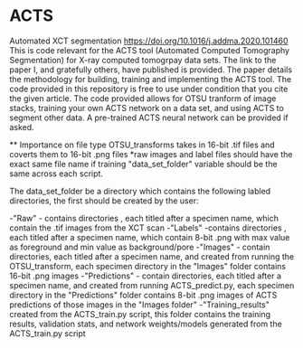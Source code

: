 # ACTS
Automated XCT segmentation https://doi.org/10.1016/j.addma.2020.101460
This is code relevant for the ACTS tool (Automated Computed Tomography Segmentation) for X-ray computed tomogrpay data sets. 
The link to the paper I, and gratefully others, have published is provided. The paper details the methodology for building, training and implementing the ACTS tool. 
The code provided in this repository is free to use under condition that you cite the given article. 
The code provided allows for OTSU tranform of image stacks, training your own ACTS network on a data set, and using ACTS to segment other data.  A pre-trained ACTS neural network can be provided if asked. 

** Importance on file type
OTSU_transforms takes in 16-bit .tif files and coverts them to 16-bit .png files
*raw images and label files should have the exact same file name if training
"data_set_folder" variable should be the same across each script. 


The data_set_folder be a directory which contains the following labled directories, the first should be created by the user:
  
  -"Raw" - contains directories , each titled after a specimen name, which contain the .tif images from the XCT scan
  -"Labels" -contains directories , each titled after a specimen name, which contain 8-bit .png with max value as foreground and min value as background/pore
  -"Images" - contain directories, each titled after a specimen name, and created from running the OTSU_transform, each specimen directory in the "Images" folder contains 16-bit .png images
  -"Predictions" - contain directories, each titled after a specimen name, and created from running ACTS_predict.py, each specimen directory in the "Predictions" folder contains 8-bit .png images of ACTS predictions of those images in the "Images folder"
  -"Training_results" created from the ACTS_train.py script, this folder contains the training results, validation stats, and network weights/models generated from the ACTS_train.py script
  


